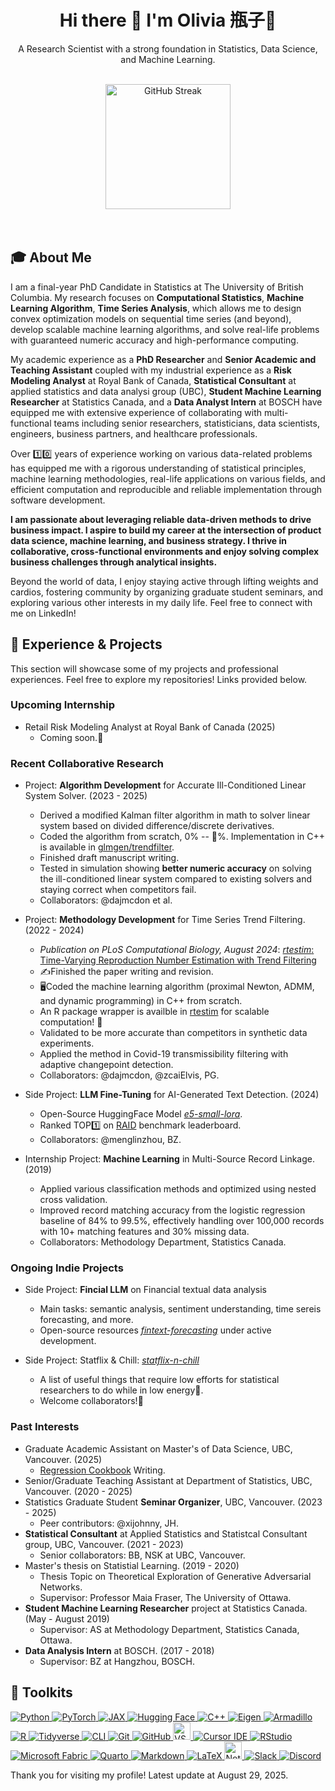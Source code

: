 <!--
**jiapivialiu/jiapivialiu** is a ✨ _special_ ✨ repository because its `README.md` (this file) appears on your GitHub profile.

Here are some ideas to get you started:

- 🔭 I’m currently working on ...
- 🌱 I’m currently learning ...
- 👯 I’m looking to collaborate on ...
- 🤔 I’m looking for help with ...
- 💬 Ask me about ...
- 📫 How to reach me: ...
- 😄 Pronouns: ...
- ⚡ Fun fact: ...
-->


<div align="center">
  <h1>Hi there 👋 I'm Olivia 瓶子🫙</h1>
  <p>A Research Scientist with a strong foundation in Statistics, Data Science, and Machine Learning.</p>
</div>

<br>

<div align="center">
  <a href="https://git.io/streak-stats">
    <img height="200" src="https://github-readme-streak-stats.herokuapp.com/?user=jiapivialiu&theme=light" alt="GitHub Streak" />
  </a>
</div>

<br>

<br>

## 🎓 About Me

I am a final-year PhD Candidate in Statistics at The University of British Columbia. My research focuses on **Computational Statistics**, **Machine Learning Algorithm**, **Time Series Analysis**, which allows me to design convex optimization models on sequential time series (and beyond), develop scalable machine learning algorithms, and solve real-life problems with guaranteed numeric accuracy and high-performance computing. 

My academic experience as a **PhD Researcher** and **Senior Academic and Teaching Assistant** coupled with my industrial experience as a **Risk Modeling Analyst** at Royal Bank of Canada, **Statistical Consultant** at applied statistics and data analysi group (UBC), **Student Machine Learning Researcher** at Statistics Canada, and a **Data Analyst Intern** at BOSCH have equipped me with extensive experience of collaborating with multi-functional teams including senior researchers, statisticians, data scientists, engineers, business partners, and healthcare professionals. 

Over 1️⃣0️⃣ years of experience working on various data-related problems has equipped me with a rigorous understanding of statistical principles, machine learning methodologies, real-life applications on various fields, and efficient computation and reproducible and reliable implementation through software development. 
<!-- I am passionate about leveraging innovative machine learning algorithms to redefine and modify gaming experience using scientific computing language and modern machine learning libraries. I am proficient in sharing results through presentations, papers, and interactive demonstrations. --> 

**I am passionate about leveraging reliable data-driven methods to drive business impact. I aspire to build my career at the intersection of product data science, machine learning, and business strategy. I thrive in collaborative, cross-functional environments and enjoy solving complex business challenges through analytical insights.**

Beyond the world of data, I enjoy staying active through lifting weights and cardios, fostering community by organizing graduate student seminars, and exploring various other interests in my daily life. Feel free to connect with me on LinkedIn!

## 💼 Experience & Projects

This section will showcase some of my projects and professional experiences. Feel free to explore my repositories! Links provided below.

### Upcoming Internship
* Retail Risk Modeling Analyst at Royal Bank of Canada (2025)
  * Coming soon.🎥

### Recent Collaborative Research

* Project: **Algorithm Development** for Accurate Ill-Conditioned Linear System Solver. (2023 - 2025)
  * Derived a modified Kalman filter algorithm in math to solver linear system based on divided difference/discrete derivatives.
  * Coded the algorithm from scratch, 0% -- 💯%. Implementation in C++ is available in [glmgen/trendfilter](https://github.com/glmgen/trendfilter).
  * Finished draft manuscript writing.
  * Tested in simulation showing **better numeric accuracy** on solving the ill-conditioned linear system compared to existing solvers and staying correct when competitors fail.
  * Collaborators: @dajmcdon et al.
 
* Project: **Methodology Development** for Time Series Trend Filtering. (2022 - 2024)
  * *Publication on PLoS Computational Biology, August 2024*: [*rtestim*: Time-Varying Reproduction Number Estimation with Trend Filtering](https://journals.plos.org/ploscompbiol/article?id=10.1371/journal.pcbi.1012324)
  * ✍️Finished the paper writing and revision. 
  * 🖥️Coded the machine learning algorithm (proximal Newton, ADMM, and dynamic programming) in C++ from scratch.
  * An R package wrapper is availble in [rtestim](https://dajmcdon.github.io/rtestim/) for scalable computation! 🎉
  * Validated to be more accurate than competitors in synthetic data experiments.
  * Applied the method in Covid-19 transmissibility filtering with adaptive changepoint detection.
  * Collaborators: @dajmcdon, @zcaiElvis, PG.
 
* Side Project: **LLM Fine-Tuning** for AI-Generated Text Detection. (2024)
  * Open-Source HuggingFace Model [*e5-small-lora*](https://huggingface.co/MayZhou/e5-small-lora-ai-generated-detector}{e5-small-lora}).
  * Ranked TOP1️⃣ on [RAID](https://raid-bench.xyz/leaderboard) benchmark leaderboard.
  * Collaborators: @menglinzhou, BZ.

* Internship Project: **Machine Learning** in Multi-Source Record Linkage. (2019)
  * Applied various classification methods and optimized using nested cross validation.
  * Improved record matching accuracy from the logistic regression baseline of 84% to 99.5%, effectively handling over 100,000 records with 10+ matching features and 30% missing data.
  * Collaborators: Methodology Department, Statistics Canada.

### Ongoing Indie Projects

* Side Project: **Fincial LLM** on Financial textual data analysis
  * Main tasks: semantic analysis, sentiment understanding, time sereis forecasting, and more.
  * Open-source resources [*fintext-forecasting*](https://github.com/jiapivialiu/fintext-forecasting) under active development.

* Side Project: Statflix & Chill: [*statflix-n-chill*](https://github.com/jiapivialiu/statflix-n-chill)
  * A list of useful things that require low efforts for statistical researchers to do while in low energy🪫.
  * Welcome collaborators!👋
 
### Past Interests
* Graduate Academic Assistant on Master's of Data Science, UBC, Vancouver. (2025)
  * [Regression Cookbook](https://alexrod61.github.io/regression-cookbook/) Writing.
* Senior/Graduate Teaching Assistant at Department of Statistics, UBC, Vancouver. (2020 - 2025)
* Statistics Graduate Student **Seminar Organizer**, UBC, Vancouver. (2023 - 2025)
  * Peer contributors: @xijohnny, JH.
* **Statistical Consultant** at Applied Statistics and Statistcal Consultant group, UBC, Vancouver. (2021 - 2023)
  * Senior collaborators: BB, NSK at UBC, Vancouver.
* Master's thesis on Statistial Learning. (2019 - 2020)
  * Thesis Topic on Theoretical Exploration of Generative Adversarial Networks. 
  * Supervisor: Professor Maia Fraser, The University of Ottawa.
* **Student Machine Learning Researcher** project at Statistics Canada. (May - August 2019)
  * Supervisor: AS at Methodology Department, Statistics Canada, Ottawa.
* **Data Analysis Intern** at BOSCH. (2017 - 2018)
  * Supervisor: BZ at Hangzhou, BOSCH.

## 🧰 Toolkits

<p align="left"> 
  <!-- ML / DL / Scientific Frameworks --> 
  <a href="https://www.python.org/" target="_blank"> <img src="https://img.shields.io/badge/Python-3776AB?style=for-the-badge&logo=python&logoColor=white" alt="Python"/> </a> 
  <a href="https://pytorch.org/" target="_blank"> <img src="https://img.shields.io/badge/PyTorch-EE4C2C?style=for-the-badge&logo=pytorch&logoColor=white" alt="PyTorch"/> </a> 
  <a href="https://jax.readthedocs.io/en/latest/" target="_blank"> <img src="https://img.shields.io/badge/JAX-1C1C1C?style=for-the-badge&logo=google&logoColor=white" alt="JAX"/> </a> 
  <a href="https://huggingface.co/" target="_blank"> <img src="https://img.shields.io/badge/HuggingFace-FFD21F?style=for-the-badge&logo=huggingface&logoColor=black" alt="Hugging Face"/> </a> 
  <!-- Statistical / Scientific coding --> 
  <a href="https://isocpp.org/" target="_blank"> <img src="https://img.shields.io/badge/C++-00599C?style=for-the-badge&logo=c%2b%2b&logoColor=white" alt="C++"/> </a> 
  <a href="https://eigen.tuxfamily.org/" target="_blank"> <img src="https://img.shields.io/badge/Eigen-3A3A3A?style=for-the-badge&logo=codeforces&logoColor=white" alt="Eigen"/> </a> 
  <a href="https://arma.sourceforge.net/" target="_blank"> <img src="https://img.shields.io/badge/Armadillo-1B2A49?style=for-the-badge&logo=c&logoColor=white" alt="Armadillo"/> </a> 
  <!-- Data / Analytics --> 
  <a href="https://www.r-project.org/" target="_blank"> <img src="https://img.shields.io/badge/R-276DC3?style=for-the-badge&logo=r&logoColor=white" alt="R"/> </a> 
  <a href="https://www.tidyverse.org/packages/#core-tidyverse" target="_blank"> <img src="https://img.shields.io/badge/Tidyverse-9933CC?style=for-the-badge&logo=r&logoColor=white" alt="Tidyverse"/> </a> 
  <!-- CLI and Version Control --> 
  <a href="https://www.apple.com/macos/ventura/features/terminal/" target="_blank"> <img src="https://img.shields.io/badge/CLI-000000?style=for-the-badge&logo=gnubash&logoColor=white" alt="CLI"/> </a>
  <a href="https://git-scm.com" target="_blank"> <img src="https://img.shields.io/badge/Git-F05032?style=for-the-badge&logo=git&logoColor=white" alt="Git"/> </a> 
  <a href="https://github.com/" target="_blank"> <img src="https://img.shields.io/badge/GitHub-181717?style=for-the-badge&logo=github&logoColor=white" alt="GitHub"/> </a> 
  <!-- IDE --> 
  <a href="https://code.visualstudio.com/" target="_blank"> <img src="https://img.shields.io/badge/VSCode-007ACC?style=for-the-badge&logo=visual-studio-code&logoColor=white" alt="VSCode" height="28"/> </a>
  <a href="https://www.cursor.so/" target="_blank"> <img src="https://img.shields.io/badge/Cursor-000000?style=for-the-badge&logo=cursor&logoColor=white" alt="Cursor IDE"/> </a> 
  <a href="https://posit.co/download/rstudio-desktop/" target="_blank"> <img src="https://img.shields.io/badge/RStudio-75AADB?style=for-the-badge&logo=rstudio&logoColor=white" alt="RStudio"/> </a>
  <!-- Cloud Platform -->
  <a href="https://learn.microsoft.com/en-us/fabric/" target="_blank"> <img src="https://img.shields.io/badge/Microsoft%20Fabric-0066B8?style=for-the-badge&logo=microsoft&logoColor=white" alt="Microsoft Fabric"/> </a> 
  <!-- Reporting / Documentation --> 
  <a href="https://quarto.org/" target="_blank"> <img src="https://img.shields.io/badge/Quarto-4A3F7C?style=for-the-badge&logo=quarto&logoColor=white" alt="Quarto"/> </a> 
  <a href="https://www.markdownguide.org/" target="_blank"> <img src="https://img.shields.io/badge/Markdown-000000?style=for-the-badge&logo=markdown&logoColor=white" alt="Markdown"/> </a> 
  <a href="https://www.latex-project.org/" target="_blank"> <img src="https://img.shields.io/badge/LaTeX-008080?style=for-the-badge&logo=latex&logoColor=white" alt="LaTeX"/> </a> 
  <!-- Productivity --> 
  <a href="https://www.notion.so/" target="_blank"> <img src="https://img.shields.io/badge/Notion-000000?style=for-the-badge&logo=notion&logoColor=white" alt="Notion" height="28"/> </a>
  <a href="https://slack.com/" target="_blank"> <img src="https://img.shields.io/badge/Slack-4A154B?style=for-the-badge&logo=slack&logoColor=white" alt="Slack"/> </a>
  <a href="https://discord.com/" target="_blank"> <img src="https://img.shields.io/badge/Discord-5865F2?style=for-the-badge&logo=discord&logoColor=white" alt="Discord"/> </a>
</p>


Thank you for visiting my profile! Latest update at August 29, 2025.
